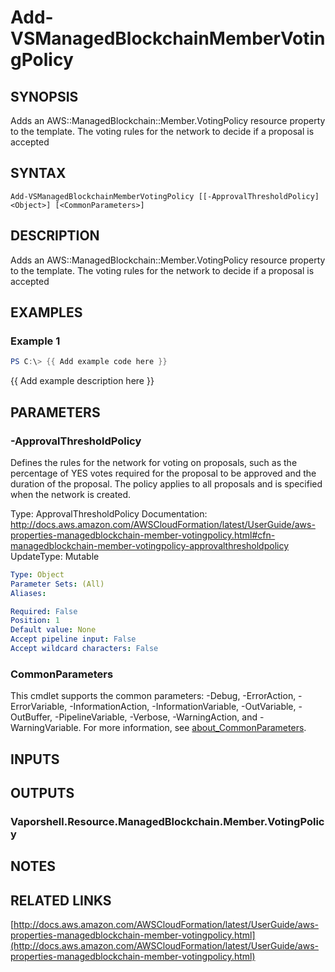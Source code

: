 # Add-VSManagedBlockchainMemberVotingPolicy

## SYNOPSIS
Adds an AWS::ManagedBlockchain::Member.VotingPolicy resource property to the template.
The voting rules for the network to decide if a proposal is accepted

## SYNTAX

```
Add-VSManagedBlockchainMemberVotingPolicy [[-ApprovalThresholdPolicy] <Object>] [<CommonParameters>]
```

## DESCRIPTION
Adds an AWS::ManagedBlockchain::Member.VotingPolicy resource property to the template.
The voting rules for the network to decide if a proposal is accepted

## EXAMPLES

### Example 1
```powershell
PS C:\> {{ Add example code here }}
```

{{ Add example description here }}

## PARAMETERS

### -ApprovalThresholdPolicy
Defines the rules for the network for voting on proposals, such as the percentage of YES votes required for the proposal to be approved and the duration of the proposal.
The policy applies to all proposals and is specified when the network is created.

Type: ApprovalThresholdPolicy
Documentation: http://docs.aws.amazon.com/AWSCloudFormation/latest/UserGuide/aws-properties-managedblockchain-member-votingpolicy.html#cfn-managedblockchain-member-votingpolicy-approvalthresholdpolicy
UpdateType: Mutable

```yaml
Type: Object
Parameter Sets: (All)
Aliases:

Required: False
Position: 1
Default value: None
Accept pipeline input: False
Accept wildcard characters: False
```

### CommonParameters
This cmdlet supports the common parameters: -Debug, -ErrorAction, -ErrorVariable, -InformationAction, -InformationVariable, -OutVariable, -OutBuffer, -PipelineVariable, -Verbose, -WarningAction, and -WarningVariable. For more information, see [about_CommonParameters](http://go.microsoft.com/fwlink/?LinkID=113216).

## INPUTS

## OUTPUTS

### Vaporshell.Resource.ManagedBlockchain.Member.VotingPolicy
## NOTES

## RELATED LINKS

[http://docs.aws.amazon.com/AWSCloudFormation/latest/UserGuide/aws-properties-managedblockchain-member-votingpolicy.html](http://docs.aws.amazon.com/AWSCloudFormation/latest/UserGuide/aws-properties-managedblockchain-member-votingpolicy.html)

